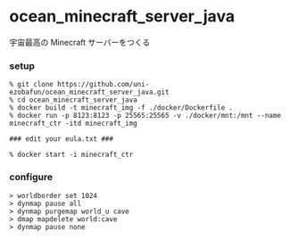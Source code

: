 # ocean_minecraft_server_java

宇宙最高の Minecraft サーバーをつくる

### setup

```
% git clone https://github.com/uni-ezobafun/ocean_minecraft_server_java.git
% cd ocean_minecraft_server_java
% docker build -t minecraft_img -f ./docker/Dockerfile .
% docker run -p 8123:8123 -p 25565:25565 -v ./docker/mnt:/mnt --name minecraft_ctr -itd minecraft_img

### edit your eula.txt ###

% docker start -i minecraft_ctr
```

### configure

```
> worldborder set 1024
> dynmap pause all
> dynmap purgemap world_u cave
> dmap mapdelete world:cave
> dynmap pause none
```
